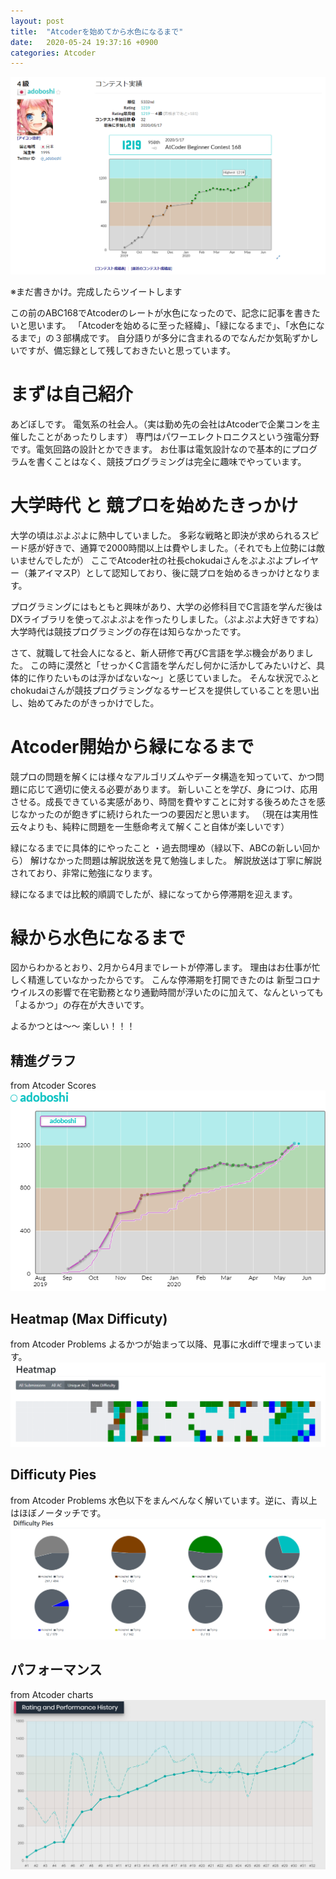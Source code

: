 ```yaml
---
layout: post
title:  "Atcoderを始めてから水色になるまで"
date:   2020-05-24 19:37:16 +0900
categories: Atcoder
---
```

<img src="/img/200524/atcoder_mypage.PNG">

※まだ書きかけ。完成したらツイートします

この前のABC168でAtcoderのレートが水色になったので、記念に記事を書きたいと思います。 「Atcoderを始めるに至った経緯」、「緑になるまで」、「水色になるまで」の３部構成です。
自分語りが多分に含まれるのでなんだか気恥ずかしいですが、備忘録として残しておきたいと思っています。

# まずは自己紹介

あどぼしです。
電気系の社会人。（実は勤め先の会社はAtcoderで企業コンを主催したことがあったりします）
専門はパワーエレクトロニクスという強電分野です。電気回路の設計とかできます。
お仕事は電気設計なので基本的にプログラムを書くことはなく、競技プログラミングは完全に趣味でやっています。

# 大学時代 と 競プロを始めたきっかけ

大学の頃はぷよぷよに熱中していました。
多彩な戦略と即決が求められるスピード感が好きで、通算で2000時間以上は費やしました。（それでも上位勢には敵いませんでしたが）
ここでAtcoder社の社長chokudaiさんをぷよぷよプレイヤー（兼アイマスP）として認知しており、後に競プロを始めるきっかけとなります。

プログラミングにはもともと興味があり、大学の必修科目でC言語を学んだ後はDXライブラリを使ってぷよぷよを作ったりしました。（ぷよぷよ大好きですね）
大学時代は競技プログラミングの存在は知らなかったです。

さて、就職して社会人になると、新人研修で再びC言語を学ぶ機会がありました。
この時に漠然と「せっかくC言語を学んだし何かに活かしてみたいけど、具体的に作りたいものは浮かばないな～」と感じていました。
そんな状況でふとchokudaiさんが競技プログラミングなるサービスを提供していることを思い出し、始めてみたのがきっかけでした。

# Atcoder開始から緑になるまで


競プロの問題を解くには様々なアルゴリズムやデータ構造を知っていて、かつ問題に応じて適切に使える必要があります。 
新しいことを学び、身につけ、応用させる。成長できている実感があり、時間を費やすことに対する後ろめたさを感じなかったのが飽きずに続けられた一つの要因だと思います。
（現在は実用性云々よりも、純粋に問題を一生懸命考えて解くこと自体が楽しいです） 

緑になるまでに具体的にやったこと
・過去問埋め（緑以下、ABCの新しい回から） 
解けなかった問題は解説放送を見て勉強しました。
解説放送は丁寧に解説されており、非常に勉強になります。

緑になるまでは比較的順調でしたが、緑になってから停滞期を迎えます。

# 緑から水色になるまで
図からわかるとおり、2月から4月までレートが停滞します。
理由はお仕事が忙しく精進していなかったからです。
こんな停滞期を打開できたのは
新型コロナウイルスの影響で在宅勤務となり通勤時間が浮いたのに加えて、なんといっても「よるかつ」の存在が大きいです。

よるかつとは～～
楽しい！！！




## 精進グラフ
from Atcoder Scores
<img src="/img/200524/progress_chart.png">

## Heatmap (Max Difficuty)
from Atcoder Problems
よるかつが始まって以降、見事に水diffで埋まっています。
<img src="/img/200524/heatmap_(max_difficulty).png">

## Difficuty Pies
from Atcoder Problems
水色以下をまんべんなく解いています。逆に、青以上はほぼノータッチです。
<img src="/img/200524/difficulty_pies.png">

## パフォーマンス
from Atcoder charts
<img src="/img/200524/atcoder_charts.PNG">